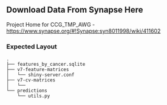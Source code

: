 ## Download Data From Synapse Here

Project Home for CCG_TMP_AWG - https://www.synapse.org/#!Synapse:syn8011998/wiki/411602

### Expected Layout

```
.
├── features_by_cancer.sqlite
├── v7-feature-matrices
│   └── shiny-server.conf
├── v7-cv-matrices
│   └── 
└── predictions
    └── utils.py
```
